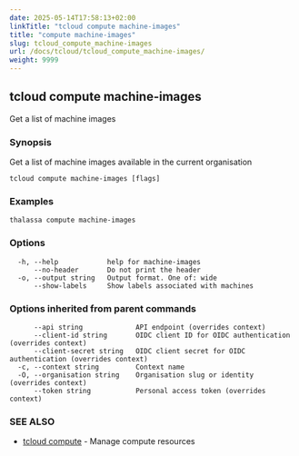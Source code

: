 ```yaml
---
date: 2025-05-14T17:58:13+02:00
linkTitle: "tcloud compute machine-images"
title: "compute machine-images"
slug: tcloud_compute_machine-images
url: /docs/tcloud/tcloud_compute_machine-images/
weight: 9999
---
```

## tcloud compute machine-images

Get a list of machine images

### Synopsis

Get a list of machine images available in the current organisation

```
tcloud compute machine-images [flags]
```

### Examples

```
thalassa compute machine-images
```

### Options

```
  -h, --help            help for machine-images
      --no-header       Do not print the header
  -o, --output string   Output format. One of: wide
      --show-labels     Show labels associated with machines
```

### Options inherited from parent commands

```
      --api string             API endpoint (overrides context)
      --client-id string       OIDC client ID for OIDC authentication (overrides context)
      --client-secret string   OIDC client secret for OIDC authentication (overrides context)
  -c, --context string         Context name
  -O, --organisation string    Organisation slug or identity (overrides context)
      --token string           Personal access token (overrides context)
```

### SEE ALSO

* [tcloud compute](/docs/tcloud/tcloud_compute/)	 - Manage compute resources

